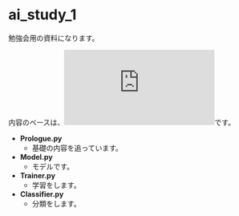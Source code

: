 # ai_study_1

勉強会用の資料になります。

内容のベースは、![Chainerのチュートリアル](http://docs.chainer.org/en/stable/tutorial/basic.html)です。

- __Prologue.py__
  - 基礎の内容を追っています。
- __Model.py__
  - モデルです。
- __Trainer.py__
  - 学習をします。
- __Classifier.py__
  - 分類をします。


